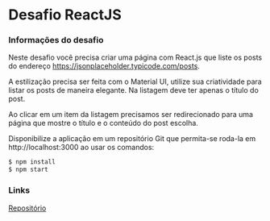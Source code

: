# Desafio ReactJS


### Informações do desafio

Neste desafio você precisa criar uma página com React.js que liste
os posts do endereço https://jsonplaceholder.typicode.com/posts.

A estilização precisa ser feita com o Material UI, utilize sua
criatividade para listar os posts de maneira elegante. Na listagem
deve ter apenas o título do post.

Ao clicar em um item da listagem precisamos ser redirecionado
para uma página que mostre o título e o conteúdo do post escolha.

Disponibilize a aplicação em um repositório Git que permita-se roda-la em http://localhost:3000 ao usar os comandos:


```sh
$ npm install
$ npm start
```


### Links

[Repositório](https://github.com/netojocelino/imersao8-desafio-reactjs)